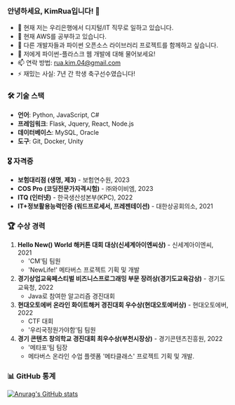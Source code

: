 ### 안녕하세요, KimRua입니다! 👋

- 🔭 현재 저는 우리은행에서 디지털/IT 직무로 일하고 있습니다.
- 🌱 현재 AWS를 공부하고 있습니다.
- 👯 다른 개발자들과 파이썬 오픈소스 라이브러리 프로젝트를 함께하고 싶습니다.
- 💬 저에게 파이썬-플라스크 웹 개발에 대해 물어보세요!
- 📫 연락 방법: rua.kim.04@gmail.com
- ⚡ 재밌는 사실: 7년 간 학생 축구선수였습니다!

### 🛠 기술 스택

- **언어**: Python, JavaScript, C#
- **프레임워크**: Flask, Jquery, React, Node.js
- **데이터베이스**: MySQL, Oracle
- **도구**: Git, Docker, Unity

### 🎖 자격증

- **보험대리점 (생명, 제3)** - 보험연수원, 2023
- **COS Pro (코딩전문가자격시험)** - ㈜와이비엠, 2023
- **ITQ (인터넷)** - 한국생산성본부(KPC), 2022
- **IT+정보활용능력인증 (워드프로세서, 프레젠테이션)** - 대한상공회의소, 2021

### 🏆 수상 경력

1. **Hello New() World 해커톤 대회 대상(신세계아이엔씨상)** - 신세계아이엔씨, 2021
   - 'CM'팀 팀원
   - 'NewLife!' 메타버스 프로젝트 기획 및 개발
2. **경기상업교육페스티벌 비즈니스프로그래밍 부문 장려상(경기도교육감상)** - 경기도교육청, 2022
   - Java로 참여한 알고리즘 경진대회
3. **현대오토에버 온라인 화이트해커 경진대회 우수상(현대오토에버상)** - 현대오토에버, 2022
   - CTF 대회
   - '우리국정원가야함'팀 팀원
4. **경기 콘텐츠 창의학교 경진대회 최우수상(부천시장상)** - 경기콘텐츠진흥원, 2022
   - '메타포'팀 팀장
   - 메타버스 온라인 수업 플렛폼 '메타클래스' 프로젝트 기획 및 개발.

### 📊 GitHub 통계

[![Anurag's GitHub stats](https://github-readme-stats.vercel.app/api?username=KimRua&show_icons=true&theme=radical)](https://github.com/anuraghazra/github-readme-stats)

